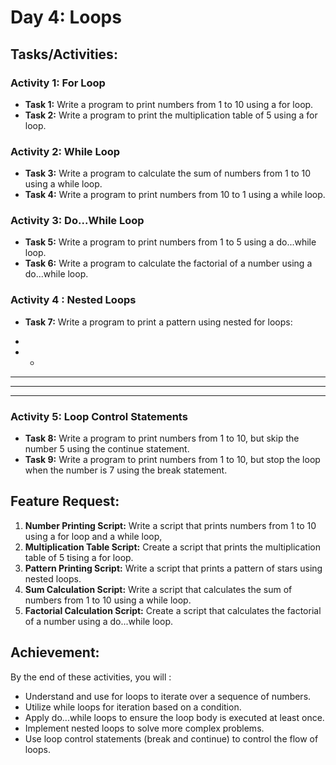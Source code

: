 # Day 4: Loops

## Tasks/Activities:

### Activity 1: For Loop

- **Task 1:**  Write a program to print numbers from 1 to 10 using a for loop.
- **Task 2:** Write a program to print the multiplication table of 5 using a for loop.


### Activity 2: While Loop

- **Task 3:** Write a program to calculate the sum of numbers from 1 to 10 using a while loop.
- **Task 4:** Write a program to print numbers from 10 to 1 using a while loop.

### Activity 3: Do...While Loop


- **Task 5:**  Write a program to print numbers from 1 to 5 using a do...while loop.
- **Task 6:** Write a program to calculate the factorial of a number using a do...while loop.

### Activity 4 : Nested Loops

- **Task 7:** Write a program to print a pattern using nested for loops:
*
* *
* * *
* * * *
* * * * *

### Activity 5: Loop Control Statements

- **Task 8:** Write a program to print numbers from 1 to 10, but skip the number 5 using the continue statement.
- **Task 9:** Write a program to print numbers from 1 to 10, but stop the loop when the number is 7 using the break statement.



## Feature Request: 
1. **Number Printing Script:** Write a script that prints numbers from 1 to 10 using a for loop and a while loop,
2. **Multiplication Table Script:** Create a script that prints the multiplication table of 5 tising a for loop. 
3. **Pattern Printing Script:**  Write a script that prints a pattern of stars using nested loops.
4. **Sum Calculation Script:** Write a script that calculates the sum of numbers from 1 to 10 using a while loop. 
5. **Factorial Calculation Script:**  Create a script that calculates the factorial of a number using a do...while loop.

## Achievement:
By the end of these activities, you will :

- Understand and use for loops to iterate over a sequence of numbers.
- Utilize while loops for iteration based on a condition.
- Apply do...while loops to ensure the loop body is executed at least once.
- Implement nested loops to solve more complex problems.
- Use loop control statements (break and continue) to control the flow of loops.
